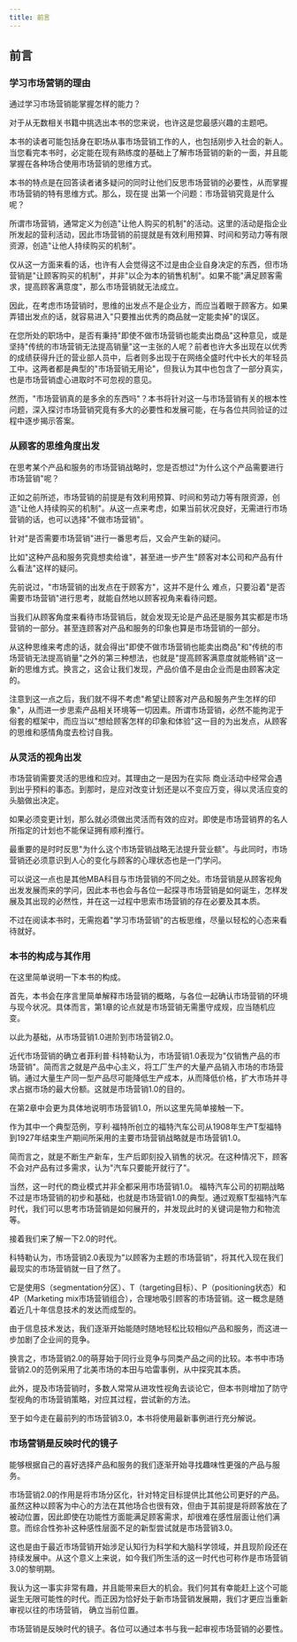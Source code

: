 ```yaml
---
title: 前言
---
```


前言
----

### 学习市场营销的理由

通过学习市场营销能掌握怎样的能力？

对于从无数相关书籍中挑选出本书的您来说，也许这是您最感兴趣的主题吧。

本书的读者可能包括身在职场从事市场营销工作的人，也包括刚步入社会的新人。当您看完本书时，必定能在现有熟练度的基础上了解市场营销的新的一面，并且能掌握在各种场合使用市场营销的思维方式。

本书的特点是在回答读者诸多疑问的同时让他们反思市场营销的必要性，从而掌握市场营销的特有思维方式。那么，现在提
出第一个问题：市场营销究竟是什么呢？

所谓市场营销，通常定义为创造"让他人购买的机制"的活动。这里的活动是指企业所发起的营利活动，因此市场营销的前提就是有效利用预算、时间和劳动力等有限资源，创造"让他人持续购买的机制"。

仅从这一方面来看的话，也许有人会觉得这不过是由企业自身决定的东西，但市场营销是"让顾客购买的机制"，并非"以企为本的销售机制"。如果不能"满足顾客需求，提高顾客满意度"，那么市场营销就无法成立。

因此，在考虑市场营销时，思维的出发点不是企业方，而应当着眼于顾客方。如果弄错出发点的话，就容易进入"只要推出优秀的商品就一定能卖掉"的误区。

在您所处的职场中，是否有秉持"即使不做市场营销也能卖出商品"这种意见，或是坚持"传统的市场营销无法提高销量"这一主张的人呢？前者也许大多出现在以优秀的成绩获得升迁的营业部人员中，后者则多出现于在网络全盛时代中长大的年轻员工中。这两者都是典型的"市场营销无用论"，但我认为其中也包含了一部分真实，也是市场营销虚心进取时不可忽视的意见。

然而，"市场营销真的是多余的东西吗"？本书将针对这一与市场营销有关的根本性问题，深入探讨市场营销究竟有多大的必要性和发展可能，在与各位共同验证的过程中逐步揭示答案。

### 从顾客的思维角度出发

在思考某个产品和服务的市场营销战略时，您是否想过"为什么这个产品需要进行市场营销"呢？

正如之前所述，市场营销的前提是有效利用预算、时间和劳动力等有限资源，创造"让他人持续购买的机制"。从这一点来考虑，如果当前状况良好，无需进行市场营销的话，也可以选择"不做市场营销"。

针对"是否需要市场营销"进行一番思考后，又会产生新的疑问。

比如"这种产品和服务究竟想卖给谁"，甚至进一步产生"顾客对本公司和产品有什么看法"这样的疑问。

先前说过，"市场营销的出发点在于顾客方"，这并不是什么
难点，只要沿着"是否需要市场营销"进行思考，就能自然地以顾客视角来看待问题。

当我们从顾客角度来看待市场营销后，就会发现无论是产品还是服务其实都是市场营销的一部分。甚至连顾客对产品和服务的印象也算是市场营销的一部分。

从这种思维来考虑的话，就会得出"即使不做市场营销也能卖出商品"和"传统的市场营销无法提高销量"之外的第三种想法，也就是"提高顾客满意度就能畅销"这一新的思维方式。换言之，这会让我们发现，产品价值不是由企业而是由顾客决定的。

注意到这一点之后，我们就不得不考虑"希望让顾客对产品和服务产生怎样的印象"，从而进一步思索产品相关环境等一切因素。所谓市场营销，必然不能拘泥于俗套的框架中，而应当以"想给顾客怎样的印象和体验"这一目的为出发点，从顾客的思维和感情角度去检讨自我。

### 从灵活的视角出发

市场营销需要灵活的思维和应对。其理由之一是因为在实际
商业活动中经常会遇到出乎预料的事态。到那时，是应对改变计划还是以不变应万变，得以灵活应变的头脑做出决定。

如果必须变更计划，那么就必须做出灵活而有效的应对。即使是市场营销界的名人所指定的计划也不能保证拥有顺利推行。

最重要的是时时反思"为什么这个市场营销战略无法提升营业额"。与此同时，市场营销还必须意识到人心的变化与顾客的心理状态也是一门学问。

可以说这一点也是其他MBA科目与市场营销的不同之处。市场营销是从顾客视角出发发展而来的学问，因此本书也会与各位一起探寻市场营销是如何诞生，怎样发展及其出现的必然性，并在这一过程中思索市场营销的存在必要及其本质。

不过在阅读本书时，无需抱着"学习市场营销"的古板思维，尽量以轻松的心态来看待就好。

### 本书的构成与其作用

在这里简单说明一下本书的构成。

首先，本书会在序言里简单解释市场营销的概略，与各位一起确认市场营销的环境与现今状况。具体而言，第1章的论点就是市场营销无需墨守成规，应当随机应变。

以此为基础，从市场营销1.0进阶到市场营销2.0。

近代市场营销的确立者菲利普·科特勒认为，市场营销1.0表现为"仅销售产品的市场营销"。简而言之就是产品中心主义，将工厂生产的大量产品销入市场的市场营销。通过大量生产同一型产品尽可能降低生产成本，从而降低价格，扩大市场并寻求占据市场的最大份额。这就是市场营销1.0的目的。

在第2章中会更为具体地说明市场营销1.0，所以这里先简单接触一下。

作为其中一个典型范例，亨利·福特所创立的福特汽车公司从1908年生产T型福特到1927年结束生产期间所采用的主要市场营销战略就是市场营销1.0。

简而言之，就是不断生产新车，生产后即刻投入销售的状况。在这种情况下，顾客不会对产品有过多需求，认为"汽车只要能开就行了"。

当然，这一时代的商业模式并非全都采用市场营销1.0。
福特汽车公司的初期战略不过是市场营销的初步和基础，也就是市场营销1.0的典型。通过观察T型福特汽车时代，我们可以思考市场营销是如何展开的，并发现此时的关键词是物力和物流等。

接着我们来了解一下2.0的时代。

科特勒认为，市场营销2.0表现为"以顾客为主题的市场营销"，将其代入现在我们最现实的市场营销就一目了然了。

它是使用S（segmentation分区）、T（targeting目标）、P（positioning状态）和4P（Marketing
mix市场营销组合），合理地吸引顾客的市场营销。这一概念是随着近几十年信息技术的发达而成型的。

由于信息技术发达，我们逐渐开始能随时随地轻松比较相似产品和服务，而这进一步加剧了企业间的竞争。

换言之，市场营销2.0的萌芽始于同行业竞争与同类产品之间的比较。本书中市场营销2.0的范例采用了北美市场的本田与哈雷事例，从中探究其本质。

此外，提及市场营销时，多数人常常从进攻性视角去谈论它，但本书则增加了防守型视角的市场营销策略，对应其过程，尝试新的方法。

至于如今走在最前列的市场营销3.0，本书将使用最新事例进行充分解说。

### 市场营销是反映时代的镜子

能够根据自己的喜好选择产品和服务的我们逐渐开始寻找趣味性更强的产品与服务。

市场营销2.0的作用是将市场分区化，针对特定目标提供比其他公司更好的产品。虽然这种以顾客为中心的方法在其他场合也很有效，但由于其前提是将顾客放在了被动位置，因此即使在功能性方面能满足顾客需求，却很难在感性层面让他们满意。而综合性弥补这种感性层面不足的新型尝试就是市场营销3.0。

这也是由于最近市场营销开始涉足认知行为科学和大脑科学领域，并且现阶段还在持续发展中。从这个意义上来说，如今我们所生活的这一时代也可称作是市场营销3.0的黎明期。

我认为这一事实非常有趣，并且能带来巨大的机会。我们何其有幸能赶上这个可能诞生无限可能性的时代。而正因为恰好处于新市场营销发展期，我们才更应当重新审视以往的市场营销，
确立当前位置。

市场营销是反映时代的镜子。各位可以通过本书与我一起审视市场营销的必要性。
